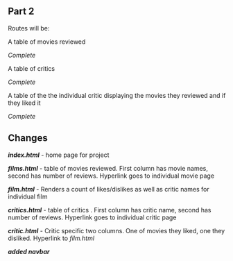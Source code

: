 ## Part 2

Routes will be:

A table of movies reviewed 

*Complete*

A table of critics 

*Complete*

A table of the the individual critic displaying the movies they reviewed and if they liked it 

*Complete*

## Changes

***index.html*** - home page for project

***films.html*** - table of movies reviewed. First column has movie names, second has number of reviews. Hyperlink goes to individual movie page

***film.html*** - Renders a count of likes/dislikes as well as critic names for individual film

***critics.html*** - table of critics . First column has critic name, second has number of reviews. Hyperlink goes to individual critic page

***critic.html*** - Critic specific two columns. One of movies they liked, one they disliked. Hyperlink to *film.html*

***added navbar***
